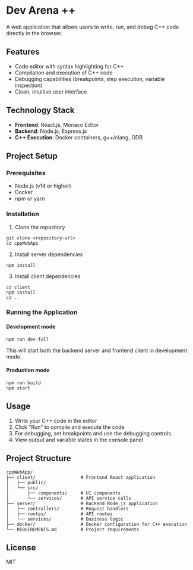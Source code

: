 # Dev Arena ++

A web application that allows users to write, run, and debug C++ code directly in the browser.

## Features

- Code editor with syntax highlighting for C++
- Compilation and execution of C++ code
- Debugging capabilities (breakpoints, step execution, variable inspection)
- Clean, intuitive user interface

## Technology Stack

- **Frontend**: React.js, Monaco Editor
- **Backend**: Node.js, Express.js
- **C++ Execution**: Docker containers, g++/clang, GDB

## Project Setup

### Prerequisites

- Node.js (v14 or higher)
- Docker
- npm or yarn

### Installation

1. Clone the repository
```
git clone <repository-url>
cd cppWebApp
```

2. Install server dependencies
```
npm install
```

3. Install client dependencies
```
cd client
npm install
cd ..
```

### Running the Application

#### Development mode
```
npm run dev-full
```

This will start both the backend server and frontend client in development mode.

#### Production mode
```
npm run build
npm start
```

## Usage

1. Write your C++ code in the editor
2. Click "Run" to compile and execute the code
3. For debugging, set breakpoints and use the debugging controls
4. View output and variable states in the console panel

## Project Structure

```
cppWebApp/
├── client/                 # Frontend React application
│   ├── public/
│   └── src/
│       ├── components/     # UI components
│       └── services/       # API service calls
├── server/                 # Backend Node.js application
│   ├── controllers/        # Request handlers
│   ├── routes/             # API routes
│   └── services/           # Business logic
├── docker/                 # Docker configuration for C++ execution
└── REQUIREMENTS.md         # Project requirements
```

## License

MIT
